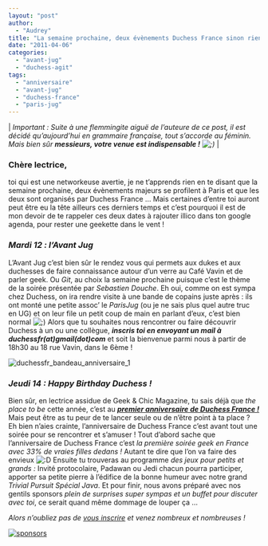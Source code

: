 ```yaml
---
layout: "post"
author: 
  - "Audrey"
title: "La semaine prochaine, deux évènements Duchess France sinon rien !"
date: "2011-04-06"
categories: 
  - "avant-jug"
  - "duchess-agit"
tags: 
  - "anniversaire"
  - "avant-jug"
  - "duchess-france"
  - "paris-jug"
---
```


| _Important : Suite à une flemmingite aiguë de l’auteure de ce post, il est décidé qu’aujourd’hui en grammaire française, tout s’accorde au féminin. Mais bien sûr **messieurs, votre venue est indispensable !** ![;)](http://jduchess.org/duchess-france/wp-includes/images/smilies/icon_wink.gif)_  |

### Chère lectrice,

toi qui est une networkeuse avertie, je ne t’apprends rien en te disant que la semaine prochaine, deux évènements majeurs se profilent à Paris et que les deux sont organisés par Duchess France … Mais certaines d’entre toi auront peut être eu la tête ailleurs ces derniers temps et c’est pourquoi il est de mon devoir de te rappeler ces deux dates à rajouter illico dans ton google agenda, pour rester une geekette dans le vent !

### _Mardi 12 : l’Avant Jug_

L’Avant Jug c’est bien sûr le rendez vous qui permets aux dukes et aux duchesses de faire connaissance autour d’un verre au Café Vavin et de parler geek. Ou _Git_, au choix la semaine prochaine puisque c’est le thème de la soirée présentée par _Sebastien Douche_. Eh oui, comme on est sympa chez Duchess, on ira rendre visite à une bande de copains juste après : ils ont monté une petite assoc’ le _ParisJug_ (ou je ne sais plus quel autre truc en UG) et on leur file un petit coup de main en parlant d’eux, c’est bien normal ![;)](http://jduchess.org/duchess-france/wp-includes/images/smilies/icon_wink.gif) Alors que tu souhaites nous rencontrer ou faire découvrir Duchess à un ou une collègue, _**inscris toi en envoyant un mail à duchessfr(at)gmail(dot)com**_ et soit la bienvenue parmi nous à partir de 18h30 au 18 rue Vavin, dans le 6ème !

![duchessfr_bandeau_anniversaire_1](/assets/2011/04/2011-04-06-la-semaine-prochaine-deux-evenements-duchess-france-sinon-rien/5563638083_316da78efc_o.png)

### _Jeudi 14 : Happy Birthday Duchess !_

Bien sûr, en lectrice assidue de Geek & Chic Magazine, tu sais déjà que _the place to be_ cette année, c’est au _**[premier anniversaire de Duchess France !](http://jduchess.org/duchess-france/blog/soiree-1er-anniversaire-de-duchess-france/)**_ Mais peut être as tu peur de te lancer seule ou de n’être point à ta place ? Eh bien n’aies crainte, l’anniversaire de Duchess France c’est avant tout une soirée pour se rencontrer et s’amuser ! Tout d’abord sache que l’anniversaire de Duchess France c’est _la première soirée geek en France avec 33% de vraies filles dedans !_ Autant te dire que l’on va faire des envieux ![:D](http://jduchess.org/duchess-france/wp-includes/images/smilies/icon_biggrin.gif) Ensuite tu trouveras au programme _des jeux pour petits et grands :_ Invité protocolaire, Padawan ou Jedi chacun pourra participer, apporter sa petite pierre à l’édifice de la bonne humeur avec notre grand _Trivial Pursuit Spécial Java_. Et pour finir, nous avons préparé avec nos gentils sponsors _plein de surprises super sympas et un buffet pour discuter avec toi_, ce serait quand même dommage de louper ça …

_Alors n’oubliez pas de [vous inscrire](http://duchess-france-a-1an.eventbrite.com) et venez nombreux et nombreuses !_

[![sponsors](/assets/2011/04/2011-04-06-la-semaine-prochaine-deux-evenements-duchess-france-sinon-rien/planche-sponsors1.jpg)](http://jduchess.org/duchess-france/files/2011/03/planche-sponsors.jpg)
